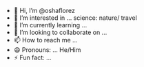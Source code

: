 - 👋 Hi, I’m @oshaflorez
- 👀 I’m interested in ... science: nature/ travel
- 🌱 I’m currently learning ...
- 💞️ I’m looking to collaborate on ...
- 📫 How to reach me ...
- 😄 Pronouns: ... He/Him
- ⚡ Fun fact: ...

<!---
oshaflorez/oshaflorez is a ✨ special ✨ repository because its `README.md` (this file) appears on your GitHub profile.
You can click the Preview link to take a look at your changes.
--->
